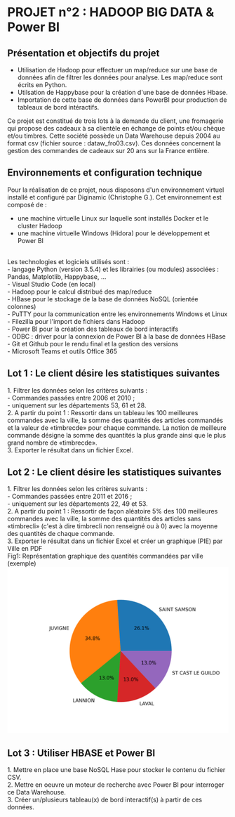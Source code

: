 PROJET n°2 : HADOOP BIG DATA & Power BI
==========
Présentation et objectifs du projet 
-----------------------------------------
- Utilisation de Hadoop pour effectuer un map/reduce sur une base de données afin de filtrer les données pour analyse.
Les map/reduce sont écrits en Python.
- Utilsation de Happybase pour la création d'une base de données Hbase.
- Importation de cette base de données dans PowerBI pour production de tableaux de bord intéractifs.

Ce projet est constitué de trois lots à la demande du client, une fromagerie qui propose des cadeaux à sa clientèle en échange de points et/ou chèque et/ou timbres.
Cette société possède un Data Warehouse depuis 2004 au format csv (fichier source : dataw_fro03.csv). 
Ces données concernent la gestion des commandes de cadeaux sur 20 ans sur la France entière.

Environnements et configuration technique
------------------------------------------
Pour la réalisation de ce projet, nous disposons d'un environnement virtuel installé et configuré par Diginamic (Christophe G.). Cet environnement est composé de :
 - une machine virtuelle Linux sur laquelle sont installés Docker et le cluster Hadoop
 - une machine virtuelle Windows (Hidora) pour le développement et Power BI
<br>
Les technologies et logiciels utilisés sont :<br>
 - langage Python (version 3.5.4) et les librairies (ou modules) associées : Pandas, Matplotlib, Happybase, ...<br>
 - Visual Studio Code (en local)<br>
 - Hadoop pour le calcul distribué des map/reduce <br>
 - HBase pour le stockage de la base de données NoSQL (orientée colonnes)<br>
 - PuTTY pour la communication entre les environnements Windows et Linux<br>
 - Filezilla pour l'import de fichiers dans Hadoop<br>
 - Power BI pour la création des tableaux de bord interactifs<br>
 - ODBC : driver pour la connexion de Power BI à la base de données HBase<br>
 - Git et Github pour le rendu final et la gestion des versions<br>
 - Microsoft Teams et outils Office 365<br>


Lot 1 : Le client désire les statistiques suivantes
-------------------------------------------
<tr>
<td>1. Filtrer les données selon les critères suivants : </td><br>
 - Commandes passées entre 2006 et 2010 ;<br>
 - uniquement sur les départements 53, 61 et 28.
<br> 
<td>2. A partir du point 1 : Ressortir dans un tableau les 100 meilleures commandes avec la ville, la somme des quantités des articles commandés et la valeur de «timbrecde» pour chaque commande. La notion de meilleure commande désigne la somme des quantités la plus grande ainsi que le plus grand nombre de «timbrecde».</td>
<br> 
<td>3. Exporter le résultat dans un fichier Excel.</td>
</tr>


Lot 2 : Le client désire les statistiques suivantes
-------------------------------------------
<tr>
<td>1. Filtrer les données selon les critères suivants :</td><br>
 - Commandes passées entre 2011 et 2016 ;<br>
 - uniquement sur les départements 22, 49 et 53.
<br>
<td>2. A partir du point 1 : Ressortir de façon aléatoire 5% des 100 meilleures commandes avec la ville, la somme des quantités des articles sans «timbrecli» (c'est à dire timbrecli non renseigné ou à 0) avec la moyenne des quantités de chaque commande.</td>
<br>
<td>3. Exporter le résultat dans un fichier Excel et créer un graphique (PIE) par Ville en PDF</td><br>
<td> Fig1: Représentation graphique des quantités commandées par ville (exemple)<br>
<img src="GraphQtesVilles.png"     alt="dat-viz données "/></td>
</tr>


Lot 3 : Utiliser HBASE et Power BI
-------------------------------------------
<tr>
<td>1. Mettre en place une base NoSQL Hase pour stocker le contenu du fichier CSV.</td><br>
<td>2. Mettre en oeuvre un moteur de recherche avec Power BI pour interroger ce Data Warehouse.</td><br>
<td>3. Créer un/plusieurs tableau(x) de bord interactif(s) à partir de ces données.</td>
</tr>
